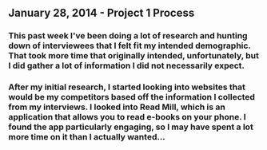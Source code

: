 ## January 28, 2014 - Project 1 Process

### This past week I've been doing a lot of research and hunting down of interviewees that I felt fit my intended demographic. That took more time that originally intended, unfortunately, but I did gather a lot of information I did not necessarily expect.

### After my initial research, I started looking into websites that would be my competitors based off the information I collected from my interviews. I looked into Read Mill, which is an application that allows you to read e-books on your phone. I found the app particularly engaging, so I may have spent a lot more time on it than I actually wanted...